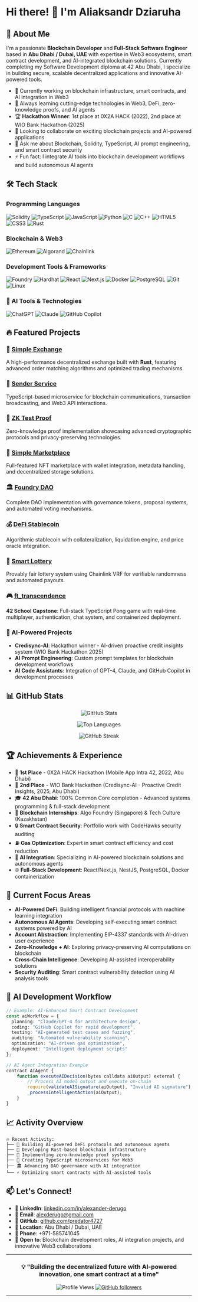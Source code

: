 # Hi there! 👋 I'm Aliaksandr Dziaruha

## 🚀 About Me
I'm a passionate **Blockchain Developer** and **Full-Stack Software Engineer** based in **Abu Dhabi / Dubai, UAE** with expertise in Web3 ecosystems, smart contract development, and AI-integrated blockchain solutions. Currently completing my Software Development diploma at 42 Abu Dhabi, I specialize in building secure, scalable decentralized applications and innovative AI-powered tools.

- 🔭 Currently working on blockchain infrastructure, smart contracts, and AI integration in Web3
- 🌱 Always learning cutting-edge technologies in Web3, DeFi, zero-knowledge proofs, and AI agents
- 🏆 **Hackathon Winner**: 1st place at 0X2A HACK (2022), 2nd place at WIO Bank Hackathon (2025)
- 👯 Looking to collaborate on exciting blockchain projects and AI-powered applications
- 💬 Ask me about Blockchain, Solidity, TypeScript, AI prompt engineering, and smart contract security
- ⚡ Fun fact: I integrate AI tools into blockchain development workflows and build autonomous AI agents

## 🛠️ Tech Stack

### Programming Languages
![Solidity](https://img.shields.io/badge/Solidity-%23363636.svg?style=for-the-badge&logo=solidity&logoColor=white)
![TypeScript](https://img.shields.io/badge/typescript-%23007ACC.svg?style=for-the-badge&logo=typescript&logoColor=white)
![JavaScript](https://img.shields.io/badge/javascript-%23323330.svg?style=for-the-badge&logo=javascript&logoColor=%23F7DF1E)
![Python](https://img.shields.io/badge/python-3670A0?style=for-the-badge&logo=python&logoColor=ffdd54)
![C](https://img.shields.io/badge/c-%2300599C.svg?style=for-the-badge&logo=c&logoColor=white)
![C++](https://img.shields.io/badge/c++-%2300599C.svg?style=for-the-badge&logo=c%2B%2B&logoColor=white)
![HTML5](https://img.shields.io/badge/html5-%23E34F26.svg?style=for-the-badge&logo=html5&logoColor=white)
![CSS3](https://img.shields.io/badge/css3-%231572B6.svg?style=for-the-badge&logo=css3&logoColor=white)
![Rust](https://img.shields.io/badge/rust-%23000000.svg?style=for-the-badge&logo=rust&logoColor=white)

### Blockchain & Web3
![Ethereum](https://img.shields.io/badge/Ethereum-3C3C3D?style=for-the-badge&logo=Ethereum&logoColor=white)
![Algorand](https://img.shields.io/badge/Algorand-000?style=for-the-badge&logo=algorand&logoColor=white)
![Chainlink](https://img.shields.io/badge/Chainlink-375BD2?style=for-the-badge&logo=chainlink&logoColor=white)

### Development Tools & Frameworks
![Foundry](https://img.shields.io/badge/Foundry-000000?style=for-the-badge)
![Hardhat](https://img.shields.io/badge/Hardhat-FFF100?style=for-the-badge)
![React](https://img.shields.io/badge/react-%2320232a.svg?style=for-the-badge&logo=react&logoColor=%2361DAFB)
![Next.js](https://img.shields.io/badge/Next-black?style=for-the-badge&logo=next.js&logoColor=white)
![Docker](https://img.shields.io/badge/docker-%230db7ed.svg?style=for-the-badge&logo=docker&logoColor=white)
![PostgreSQL](https://img.shields.io/badge/postgresql-%23316192.svg?style=for-the-badge&logo=postgresql&logoColor=white)
![Git](https://img.shields.io/badge/git-%23F05033.svg?style=for-the-badge&logo=git&logoColor=white)
![Linux](https://img.shields.io/badge/Linux-FCC624?style=for-the-badge&logo=linux&logoColor=black)

### 🤖 AI Tools & Technologies
![ChatGPT](https://img.shields.io/badge/chatGPT-74aa9c?style=for-the-badge&logo=openai&logoColor=white)
![Claude](https://img.shields.io/badge/Claude-CC785C?style=for-the-badge&logo=anthropic&logoColor=white)
![GitHub Copilot](https://img.shields.io/badge/github%20copilot-000000?style=for-the-badge&logo=githubcopilot&logoColor=white)

## 🔥 Featured Projects

### 🦀 [Simple Exchange](https://github.com/predator4727/Simple_exchange)
A high-performance decentralized exchange built with **Rust**, featuring advanced order matching algorithms and optimized trading mechanisms.

### 📡 [Sender Service](https://github.com/predator4727/SenderService)
TypeScript-based microservice for blockchain communications, transaction broadcasting, and Web3 API interactions.

### 🔐 [ZK Test Proof](https://github.com/predator4727/zk_test_proof)
Zero-knowledge proof implementation showcasing advanced cryptographic protocols and privacy-preserving technologies.

### 🏪 [Simple Marketplace](https://github.com/predator4727/simple_marketplace)
Full-featured NFT marketplace with wallet integration, metadata handling, and decentralized storage solutions.

### 🏛️ [Foundry DAO](https://github.com/predator4727/Foundry-DAO)
Complete DAO implementation with governance tokens, proposal systems, and automated voting mechanisms.

### 💰 [DeFi Stablecoin](https://github.com/predator4727/Foundry-DeFi-Stablecoin)
Algorithmic stablecoin with collateralization, liquidation engine, and price oracle integration.

### 🎯 [Smart Lottery](https://github.com/predator4727/Foundry-SmartLottery)
Provably fair lottery system using Chainlink VRF for verifiable randomness and automated payouts.

### 🎮 [ft_transcendence](https://github.com/predator4727/42_school)
**42 School Capstone**: Full-stack TypeScript Pong game with real-time multiplayer, authentication, chat system, and containerized deployment.

### 🤖 AI-Powered Projects
- **Credisync-AI**: Hackathon winner - AI-driven proactive credit insights system (WIO Bank Hackathon 2025)
- **AI Prompt Engineering**: Custom prompt templates for blockchain development workflows
- **AI Code Assistants**: Integration of GPT-4, Claude, and GitHub Copilot in development processes

## 📊 GitHub Stats

<div align="center">
  
![GitHub Stats](https://github-readme-stats.vercel.app/api?username=predator4727&show_icons=true&theme=dark&hide_border=true)

![Top Languages](https://github-readme-stats.vercel.app/api/top-langs/?username=predator4727&layout=compact&theme=dark&hide_border=true)

![GitHub Streak](https://github-readme-streak-stats.herokuapp.com/?user=predator4727&theme=dark&hide_border=true)

</div>

## 🏆 Achievements & Experience

- 🥇 **1st Place** - 0X2A HACK Hackathon (Mobile App Intra 42, 2022, Abu Dhabi)
- 🥈 **2nd Place** - WIO Bank Hackathon (Credisync-AI - Proactive Credit Insights, 2025, Abu Dhabi)
- 🎓 **42 Abu Dhabi**: 100% Common Core completion - Advanced systems programming & full-stack development
- 🔗 **Blockchain Internships**: Algo Foundry (Singapore) & Tech Culture (Kazakhstan)
- 🔒 **Smart Contract Security**: Portfolio work with CodeHawks security auditing
- ⛽ **Gas Optimization**: Expert in smart contract efficiency and cost reduction
- 🤖 **AI Integration**: Specializing in AI-powered blockchain solutions and autonomous agents
- 🌐 **Full-Stack Development**: React/Next.js, NestJS, PostgreSQL, Docker containerization

## 🎯 Current Focus Areas

- **AI-Powered DeFi**: Building intelligent financial protocols with machine learning integration
- **Autonomous AI Agents**: Developing self-executing smart contract systems powered by AI
- **Account Abstraction**: Implementing EIP-4337 standards with AI-driven user experience
- **Zero-Knowledge + AI**: Exploring privacy-preserving AI computations on blockchain
- **Cross-Chain Intelligence**: Developing AI-assisted interoperability solutions
- **Security Auditing**: Smart contract vulnerability detection using AI analysis tools

## 🤖 AI Development Workflow

```typescript
// Example: AI-Enhanced Smart Contract Development
const aiWorkflow = {
  planning: "Claude/GPT-4 for architecture design",
  coding: "GitHub Copilot for rapid development", 
  testing: "AI-generated test cases and fuzzing",
  auditing: "Automated vulnerability scanning",
  optimization: "AI-driven gas optimization",
  deployment: "Intelligent deployment scripts"
};

// AI Agent Integration Example
contract AIAgent {
    function executeAIDecision(bytes calldata aiOutput) external {
        // Process AI model output and execute on-chain
        require(validateAISignature(aiOutput), "Invalid AI signature");
        _processIntelligentAction(aiOutput);
    }
}
```

## 📈 Activity Overview

```text
🔥 Recent Activity:
├── 🤖 Building AI-powered DeFi protocols and autonomous agents
├── 🦀 Developing Rust-based blockchain infrastructure
├── 🔐 Implementing zero-knowledge proof systems
├── 📡 Creating TypeScript microservices for Web3
├── 🏛️ Advancing DAO governance with AI integration
└── ⚡ Optimizing smart contracts with AI-assisted tools
```

## 📫 Let's Connect!

- 💼 **LinkedIn**: [linkedin.com/in/alexander-derugo](https://linkedin.com/in/alexander-derugo)
- 📧 **Email**: alexderugo@gmail.com
- 🐙 **GitHub**: [github.com/predator4727](https://github.com/predator4727)
- 📍 **Location**: Abu Dhabi / Dubai, UAE
- 📱 **Phone**: +971-585741045
- 💬 **Open to**: Blockchain development roles, AI integration projects, and innovative Web3 collaborations

---

<div align="center">
  
### 💡 "Building the decentralized future with AI-powered innovation, one smart contract at a time"

![Profile Views](https://komarev.com/ghpvc/?username=predator4727&color=brightgreen&style=flat-square)
[![GitHub followers](https://img.shields.io/github/followers/predator4727?style=social)](https://github.com/predator4727)

</div>

---
